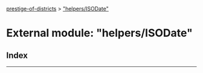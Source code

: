 [prestige-of-districts](../README.md) > ["helpers/ISODate"](../modules/_helpers_isodate_.md)

# External module: "helpers/ISODate"

## Index

---

